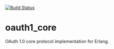 [![Build Status](https://travis-ci.org/ibnfirnas/oauth1_core.svg?branch=master)](https://travis-ci.org/ibnfirnas/oauth1_core)

oauth1_core
===========
OAuth 1.0 core protocol implementation for Erlang.
